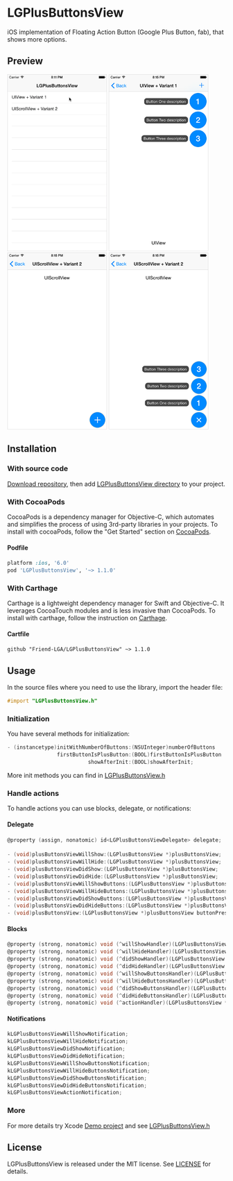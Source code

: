 # LGPlusButtonsView

iOS implementation of Floating Action Button (Google Plus Button, fab), that shows more options.

## Preview

<img src="https://raw.githubusercontent.com/Friend-LGA/ReadmeFiles/master/LGPlusButtonsView/Preview.gif" width="230"/>
<img src="https://raw.githubusercontent.com/Friend-LGA/ReadmeFiles/master/LGPlusButtonsView/1.png" width="230"/>
<img src="https://raw.githubusercontent.com/Friend-LGA/ReadmeFiles/master/LGPlusButtonsView/2.png" width="230"/>
<img src="https://raw.githubusercontent.com/Friend-LGA/ReadmeFiles/master/LGPlusButtonsView/3.png" width="230"/>

## Installation

### With source code

[Download repository](https://github.com/Friend-LGA/LGPlusButtonsView/archive/master.zip), then add [LGPlusButtonsView directory](https://github.com/Friend-LGA/LGPlusButtonsView/blob/master/LGPlusButtonsView/) to your project.

### With CocoaPods

CocoaPods is a dependency manager for Objective-C, which automates and simplifies the process of using 3rd-party libraries in your projects. To install with cocoaPods, follow the "Get Started" section on [CocoaPods](https://cocoapods.org/).

#### Podfile
```ruby
platform :ios, '6.0'
pod 'LGPlusButtonsView', '~> 1.1.0'
```

### With Carthage

Carthage is a lightweight dependency manager for Swift and Objective-C. It leverages CocoaTouch modules and is less invasive than CocoaPods. To install with carthage, follow the instruction on [Carthage](https://github.com/Carthage/Carthage/).

#### Cartfile
```
github "Friend-LGA/LGPlusButtonsView" ~> 1.1.0
```

## Usage

In the source files where you need to use the library, import the header file:

```objective-c
#import "LGPlusButtonsView.h"
```

### Initialization

You have several methods for initialization:

```objective-c
- (instancetype)initWithNumberOfButtons:(NSUInteger)numberOfButtons
                firstButtonIsPlusButton:(BOOL)firstButtonIsPlusButton
                          showAfterInit:(BOOL)showAfterInit;
```

More init methods you can find in [LGPlusButtonsView.h](https://github.com/Friend-LGA/LGPlusButtonsView/blob/master/LGPlusButtonsView/LGPlusButtonsView.h)

### Handle actions

To handle actions you can use blocks, delegate, or notifications:

#### Delegate

```objective-c
@property (assign, nonatomic) id<LGPlusButtonsViewDelegate> delegate;

- (void)plusButtonsViewWillShow:(LGPlusButtonsView *)plusButtonsView;
- (void)plusButtonsViewWillHide:(LGPlusButtonsView *)plusButtonsView;
- (void)plusButtonsViewDidShow:(LGPlusButtonsView *)plusButtonsView;
- (void)plusButtonsViewDidHide:(LGPlusButtonsView *)plusButtonsView;
- (void)plusButtonsViewWillShowButtons:(LGPlusButtonsView *)plusButtonsView;
- (void)plusButtonsViewWillHideButtons:(LGPlusButtonsView *)plusButtonsView;
- (void)plusButtonsViewDidShowButtons:(LGPlusButtonsView *)plusButtonsView;
- (void)plusButtonsViewDidHideButtons:(LGPlusButtonsView *)plusButtonsView;
- (void)plusButtonsView:(LGPlusButtonsView *)plusButtonsView buttonPressedWithTitle:(NSString *)title description:(NSString *)description index:(NSUInteger)index;
```

#### Blocks

```objective-c
@property (strong, nonatomic) void (^willShowHandler)(LGPlusButtonsView *plusButtonView);
@property (strong, nonatomic) void (^willHideHandler)(LGPlusButtonsView *plusButtonView);
@property (strong, nonatomic) void (^didShowHandler)(LGPlusButtonsView *plusButtonView);
@property (strong, nonatomic) void (^didHideHandler)(LGPlusButtonsView *plusButtonView);
@property (strong, nonatomic) void (^willShowButtonsHandler)(LGPlusButtonsView *plusButtonView);
@property (strong, nonatomic) void (^willHideButtonsHandler)(LGPlusButtonsView *plusButtonView);
@property (strong, nonatomic) void (^didShowButtonsHandler)(LGPlusButtonsView *plusButtonView);
@property (strong, nonatomic) void (^didHideButtonsHandler)(LGPlusButtonsView *plusButtonView);
@property (strong, nonatomic) void (^actionHandler)(LGPlusButtonsView *plusButtonView, NSString *title, NSString *description, NSUInteger index);
```

#### Notifications

```objective-c
kLGPlusButtonsViewWillShowNotification;
kLGPlusButtonsViewWillHideNotification;
kLGPlusButtonsViewDidShowNotification;
kLGPlusButtonsViewDidHideNotification;
kLGPlusButtonsViewWillShowButtonsNotification;
kLGPlusButtonsViewWillHideButtonsNotification;
kLGPlusButtonsViewDidShowButtonsNotification;
kLGPlusButtonsViewDidHideButtonsNotification;
kLGPlusButtonsViewActionNotification;
```

### More

For more details try Xcode [Demo project](https://github.com/Friend-LGA/LGPlusButtonsView/blob/master/Demo) and see [LGPlusButtonsView.h](https://github.com/Friend-LGA/LGPlusButtonsView/blob/master/LGPlusButtonsView/LGPlusButtonsView.h)

## License

LGPlusButtonsView is released under the MIT license. See [LICENSE](https://raw.githubusercontent.com/Friend-LGA/LGPlusButtonsView/master/LICENSE) for details.
